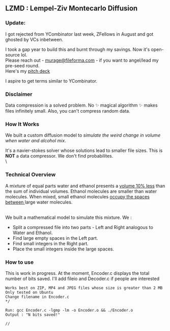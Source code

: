 ## LZMD : Lempel-Ziv Montecarlo Diffusion

### Update:
I got rejected from YCombinator last week, ZFellows in August and got ghosted by VCs inbetween. 

I took a gap year to build this and burnt through my savings. Now it's open-source lol.
\
Please reach out - murage@fileforma.com - if you want to angel/lead my pre-seed round. 
\
Here's my [pitch deck](https://docs.google.com/presentation/d/1jzcLHrZaQfi0oOKk9JtY_K_IfVrcVjTeQgZzMfiYNm4/edit)

I aspire to get terms similar to YCombinator.
### Disclaimer
Data compression is a solved problem. No ✨ magical algorithm ✨ makes files infinitely small. Also, you can't compress random data.

### How It Works
We built a custom diffusion model to *simulate the weird change in volume when water and alcohol mix*.

It's a navier-stokes solver whose solutions lead to smaller file sizes. This is **NOT** a data compressor. We don't find probabilites.  
\

### Technical Overview

A mixture of equal parts water and ethanol presents a [volume 10% less](https://www.flinnsci.com/api/library/Download/bc2d91b9d50f4ead80c9ff320b9a4419) than the sum of individual volumes.
Ethanol molecules are smaller than water molecules. When mixed, small ethanol molecules [occupy the spaces between ](https://www.thoughtco.com/miscibility-of-fluids-608180) large water molecules. 

\
We built a mathematical model to simulate this mixture. We :
- Split a compressed file into two parts - Left and Right analogous to Water and Ethanol.
- Find large empty spaces in the Left part.
- Find small integers in the Right part.
- Place the small integers inside the large spaces.

### How to use
This is work in progress. At the moment, Encoder.c displays the total number of bits saved. I'll add fileio and Decoder.c if people are interested
```
Works best on ZIP, MP4 and JPEG files whose size is greater than 2 MB
Only tested on Ubuntu
Change filename in Encoder.c
*/

Run: gcc Encoder.c -lgmp -lm -o Encoder.o && ./Encoder.o
Output : "N bits saved!"

//
 
```
